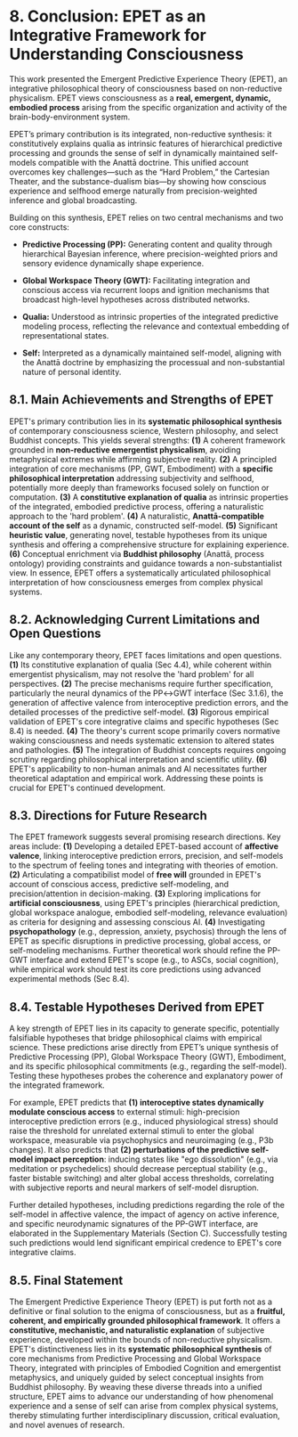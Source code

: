 # 8. Conclusion: EPET as an Integrative Framework for Understanding Consciousness

This work presented the Emergent Predictive Experience Theory (EPET), an integrative philosophical theory of consciousness based on non-reductive physicalism. EPET views consciousness as a **real, emergent, dynamic, embodied process** arising from the specific organization and activity of the brain-body-environment system.

EPET’s primary contribution is its integrated, non-reductive synthesis: it constitutively explains qualia as intrinsic features of hierarchical predictive processing and grounds the sense of self in dynamically maintained self-models compatible with the Anattā doctrine. This unified account overcomes key challenges—such as the “Hard Problem,” the Cartesian Theater, and the substance-dualism bias—by showing how conscious experience and selfhood emerge naturally from precision-weighted inference and global broadcasting.

Building on this synthesis, EPET relies on two central mechanisms and two core constructs:

-   **Predictive Processing (PP):** Generating content and quality through hierarchical Bayesian inference, where precision-weighted priors and sensory evidence dynamically shape experience.
    
-   **Global Workspace Theory (GWT):** Facilitating integration and conscious access via recurrent loops and ignition mechanisms that broadcast high-level hypotheses across distributed networks.
    
-   **Qualia:** Understood as intrinsic properties of the integrated predictive modeling process, reflecting the relevance and contextual embedding of representational states.
    
-   **Self:** Interpreted as a dynamically maintained self-model, aligning with the Anattā doctrine by emphasizing the processual and non-substantial nature of personal identity.
    

## 8.1. Main Achievements and Strengths of EPET

EPET's primary contribution lies in its **systematic philosophical synthesis** of contemporary consciousness science, Western philosophy, and select Buddhist concepts. This yields several strengths: **(1)** A coherent framework grounded in **non-reductive emergentist physicalism**, avoiding metaphysical extremes while affirming subjective reality. **(2)** A principled integration of core mechanisms (PP, GWT, Embodiment) with a **specific philosophical interpretation** addressing subjectivity and selfhood, potentially more deeply than frameworks focused solely on function or computation. **(3)** A **constitutive explanation of qualia** as intrinsic properties of the integrated, embodied predictive process, offering a naturalistic approach to the 'hard problem'. **(4)** A naturalistic, **Anattā-compatible account of the self** as a dynamic, constructed self-model. **(5)** Significant **heuristic value**, generating novel, testable hypotheses from its unique synthesis and offering a comprehensive structure for explaining experience. **(6)** Conceptual enrichment via **Buddhist philosophy** (Anattā, process ontology) providing constraints and guidance towards a non-substantialist view. In essence, EPET offers a systematically articulated philosophical interpretation of how consciousness emerges from complex physical systems.


## 8.2. Acknowledging Current Limitations and Open Questions

Like any contemporary theory, EPET faces limitations and open questions. **(1)** Its constitutive explanation of qualia (Sec 4.4), while coherent within emergentist physicalism, may not resolve the 'hard problem' for all perspectives. **(2)** The precise mechanisms require further specification, particularly the neural dynamics of the PP↔GWT interface (Sec 3.1.6), the generation of affective valence from interoceptive prediction errors, and the detailed processes of the predictive self-model. **(3)** Rigorous empirical validation of EPET's core integrative claims and specific hypotheses (Sec 8.4) is needed. **(4)** The theory's current scope primarily covers normative waking consciousness and needs systematic extension to altered states and pathologies. **(5)** The integration of Buddhist concepts requires ongoing scrutiny regarding philosophical interpretation and scientific utility. **(6)** EPET's applicability to non-human animals and AI necessitates further theoretical adaptation and empirical work. Addressing these points is crucial for EPET's continued development.
    

## 8.3. Directions for Future Research

The EPET framework suggests several promising research directions. Key areas include: **(1)** Developing a detailed EPET-based account of **affective valence**, linking interoceptive prediction errors, precision, and self-models to the spectrum of feeling tones and integrating with theories of emotion. **(2)** Articulating a compatibilist model of **free will** grounded in EPET's account of conscious access, predictive self-modeling, and precision/attention in decision-making. **(3)** Exploring implications for **artificial consciousness**, using EPET's principles (hierarchical prediction, global workspace analogue, embodied self-modeling, relevance evaluation) as criteria for designing and assessing conscious AI. **(4)** Investigating **psychopathology** (e.g., depression, anxiety, psychosis) through the lens of EPET as specific disruptions in predictive processing, global access, or self-modeling mechanisms. Further theoretical work should refine the PP-GWT interface and extend EPET's scope (e.g., to ASCs, social cognition), while empirical work should test its core predictions using advanced experimental methods (Sec 8.4).

## 8.4. Testable Hypotheses Derived from EPET

A key strength of EPET lies in its capacity to generate specific, potentially falsifiable hypotheses that bridge philosophical claims with empirical science. These predictions arise directly from EPET’s unique synthesis of Predictive Processing (PP), Global Workspace Theory (GWT), Embodiment, and its specific philosophical commitments (e.g., regarding the self-model). Testing these hypotheses probes the coherence and explanatory power of the integrated framework.

For example, EPET predicts that **(1) interoceptive states dynamically modulate conscious access** to external stimuli: high-precision interoceptive prediction errors (e.g., induced physiological stress) should raise the threshold for unrelated external stimuli to enter the global workspace, measurable via psychophysics and neuroimaging (e.g., P3b changes). It also predicts that **(2) perturbations of the predictive self-model impact perception**: inducing states like "ego dissolution" (e.g., via meditation or psychedelics) should decrease perceptual stability (e.g., faster bistable switching) and alter global access thresholds, correlating with subjective reports and neural markers of self-model disruption.

Further detailed hypotheses, including predictions regarding the role of the self-model in affective valence, the impact of agency on active inference, and specific neurodynamic signatures of the PP-GWT interface, are elaborated in the Supplementary Materials (Section C). Successfully testing such predictions would lend significant empirical credence to EPET's core integrative claims.

## 8.5. Final Statement

The Emergent Predictive Experience Theory (EPET) is put forth not as a definitive or final solution to the enigma of consciousness, but as a **fruitful, coherent, and empirically grounded philosophical framework**. It offers a **constitutive, mechanistic, and naturalistic explanation** of subjective experience, developed within the bounds of non-reductive physicalism. EPET's distinctiveness lies in its **systematic philosophical synthesis** of core mechanisms from Predictive Processing and Global Workspace Theory, integrated with principles of Embodied Cognition and emergentist metaphysics, and uniquely guided by select conceptual insights from Buddhist philosophy. By weaving these diverse threads into a unified structure, EPET aims to advance our understanding of how phenomenal experience and a sense of self can arise from complex physical systems, thereby stimulating further interdisciplinary discussion, critical evaluation, and novel avenues of research.
